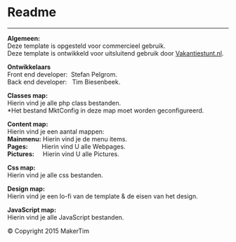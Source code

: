 # Readme
---
**Algemeen:**  
Deze template is opgesteld voor commercieel gebruik.  
Deze template is ontwikkeld voor uitsluitend gebruik door [Vakantiestunt.nl](http://www.vakantiestunt.nl/).

**Ontwikkelaars**  
Front end developer:	&nbsp;Stefan Pelgrom.  
Back end developer:		&nbsp;&nbsp;Tim Biesenbeek.  

**Classes map:**  
Hierin vind je alle php class bestanden.  
*Het bestand MktConfig in deze map moet worden geconfigureerd.

**Content map:**  
Hierin vind je een aantal mappen:  
**Mainmenu:**		Hierin vind je de menu items.  
**Pages:** 			&nbsp;&nbsp;&nbsp;&nbsp;&nbsp;&nbsp;&nbsp;Hierin vind U alle Webpages.   
**Pictures:**		&nbsp;&nbsp;&nbsp;&nbsp;Hierin vind U alle Pictures.

**Css map:**  
Hierin vind je alle css bestanden.

**Design map:**   
Hierin vind je een lo-fi van de template & de eisen van het design.

**JavaScript map:**  
Hierin vind je alle JavaScript bestanden.

© Copyright 2015 MakerTim